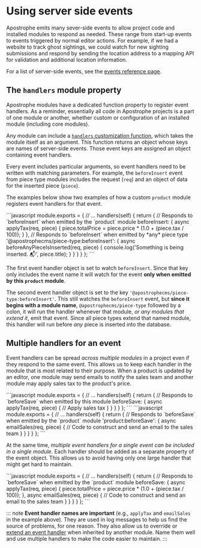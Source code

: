 # Using server side events

Apostrophe emits many sever-side events to allow project code and installed modules to respond as needed. These range from start-up events to events triggered by normal editor actions. For example, if we had a website to track ghost sightings, we could watch for new sighting submissions and respond by sending the location address to a mapping API for validation and additional location information.

For a list of server-side events, see the [events reference page](/reference/server-events.md).

## The `handlers` module property

Apostrophe modules have a dedicated function property to register event handlers. As a reminder, essentially all code in Apostrophe projects is a part of one module or another, whether custom or configuration of an installed module (including core modules).

Any module can include a [`handlers` customization function](/reference/module-api/module-overview.md#handlers-self), which takes the module itself as an argument. This function returns an object whose keys are names of server-side events. Those event keys are assigned an object containing event handlers.

Every event includes particular arguments, so event handlers need to be written with matching parameters. For example, the `beforeInsert` event from piece type modules includes the request (`req`) and an object of data for the inserted piece (`piece`).

The examples below show two examples of how a custom `product` module registers event handlers for that event.

<AposCodeBlock>
  ```javascript
  module.exports = {
    // ...
    handlers(self) {
      return {
        // Responds to `beforeInsert` when emitted by the `product` module
        beforeInsert: {
          async applyTax(req, piece) {
            piece.totalPrice = piece.price * (1.0 + (piece.tax / 100));
          }
        },
        // Responds to `beforeInsert` when emitted by *any* piece type
        '@apostrophecms/piece-type:beforeInsert': {
          async beforeAnyPieceIsInserted(req, piece) {
            console.log('Something is being inserted. 📬', piece.title);
          }
        }
      }
    }
  };
  ```
  <template v-slot:caption>
    modules/product/index.js
  </template>
</AposCodeBlock>

The first event handler object is set to watch `beforeInsert`. Since that key only includes the event name it will watch for the event **only when emitted by this `product` module**.

The second event handler object is set to the key `'@apostrophecms/piece-type:beforeInsert'`. This still watches the `beforeInsert` event, but **since it begins with a module name**, `@apostrophecms/piece-type` followed by a colon, it will run the handler whenever that module, *or any modules that extend it*, emit that event. Since all piece types extend that named module, this handler will run before *any* piece is inserted into the database.

## Multiple handlers for an event

Event handlers can be spread *across multiple modules* in a project even if they respond to the same event. This allows us to keep each handler in the module that is most related to their purpose. When a product is updated by an editor, one module may send emails to notify the sales team and another module may apply sales tax to the product's price.

<AposCodeBlock>
  ```javascript
  module.exports = {
    // ...
    handlers(self) {
      return {
        // Responds to `beforeSave` when emitted by this module
        beforeSave: {
          async applyTax(req, piece) {
            // Apply sales tax
          }
        }
      }
    }
  };
  ```
  <template v-slot:caption>
    modules/product/index.js
  </template>
</AposCodeBlock>

<AposCodeBlock>
  ```javascript
  module.exports = {
    // ...
    handlers(self) {
      return {
        // Responds to `beforeSave` when emitted by the `product` module
        'product:beforeSave': {
          async emailSales(req, piece) {
            // Code to construct and send an email to the sales team
          }
        }
      }
    }
  };
  ```
  <template v-slot:caption>
    modules/external-notification/index.js
  </template>
</AposCodeBlock>

At the same time, *multiple event handlers for a single event can be included in a single module*. Each handler should be added as a separate property of the event object. This allows us to avoid having only one large handler that might get hard to maintain.

<AposCodeBlock>
  ```javascript
  module.exports = {
    // ...
    handlers(self) {
      return {
        // Responds to `beforeSave` when emitted by the `product` module
        beforeSave: {
          async applyTax(req, piece) {
            piece.totalPrice = piece.price * (1.0 + (piece.tax / 100));
          },
          async emailSales(req, piece) {
            // Code to construct and send an email to the sales team
          }
        }
      }
    }
  };
  ```
  <template v-slot:caption>
    modules/product/index.js
  </template>
</AposCodeBlock>

::: note
**Event handler names are important** (e.g., `applyTax` and `emailSales` in the example above). They are used in log messages to help us find the source of problems, for one reason. They also allow us to override or [extend an event handler](/reference/module-api/module-overview.html#extendhandlers-self) when inherited by another module. Name them well and use multiple handlers to make the code easier to maintain.
:::
